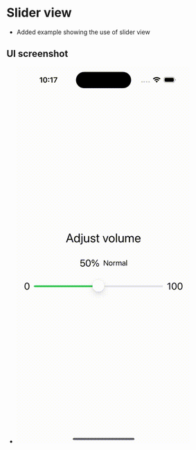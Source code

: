 #  Slider view

- Added example showing the use of slider view

## UI screenshot
- ![SliderExample](./SliderExample.gif)

